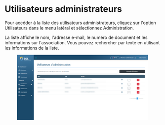 # Utilisateurs administrateurs

Pour accéder à la liste des utilisateurs administrateurs, cliquez sur l'option Utilisateurs dans le menu latéral et sélectionnez Administration.

La liste affiche le nom, l'adresse e-mail, le numéro de document et les informations sur l'association. Vous pouvez rechercher par texte en utilisant les informations de la liste.

<figure><img src="../../../../.gitbook/assets/us-adm.png" alt=""><figcaption></figcaption></figure>
